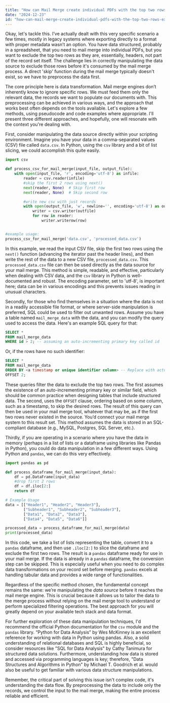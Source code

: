 ```yaml
---
title: "How can Mail Merge create individual PDFs with the top two rows excluded as headers?"
date: "2024-12-23"
id: "how-can-mail-merge-create-individual-pdfs-with-the-top-two-rows-excluded-as-headers"
---
```


Okay, let's tackle this. I’ve actually dealt with this very specific scenario a few times, mostly in legacy systems where exporting directly to a format with proper metadata wasn’t an option. You have data structured, probably in a spreadsheet, that you need to mail merge into individual PDFs, but you want to exclude the top two rows as they are, essentially, headers, not part of the record set itself. The challenge lies in correctly manipulating the data source to exclude those rows before it's consumed by the mail merge process. A direct 'skip' function during the mail merge typically doesn't exist, so we have to preprocess the data first.

The core principle here is data transformation. Mail merge engines don’t inherently know to ignore specific rows. We must feed them only the relevant data, the records we want to populate our documents with. This preprocessing can be achieved in various ways, and the approach that works best often depends on the tools available. Let's explore a few methods, using pseudocode and code examples where appropriate. I'll present three different approaches, and hopefully, one will resonate with the context you're dealing with.

First, consider manipulating the data source directly within your scripting environment. Imagine you have your data in a comma-separated values (CSV) file called `data.csv`. In Python, using the `csv` library and a bit of list slicing, we could accomplish this quite easily.

```python
import csv

def process_csv_for_mail_merge(input_file, output_file):
    with open(input_file, 'r', encoding='utf-8') as infile:
        reader = csv.reader(infile)
        #skip the first 2 rows using next()
        next(reader, None)  # Skip first row
        next(reader, None)  # Skip second row

        #write new csv with just records
        with open(output_file, 'w', newline='', encoding='utf-8') as outfile:
            writer = csv.writer(outfile)
            for row in reader:
                writer.writerow(row)


#example usage:
process_csv_for_mail_merge('data.csv', 'processed_data.csv')

```

In this example, we read the input CSV file, skip the first two rows using the `next()` function (advancing the iterator past the header lines), and then write the rest of the data to a new CSV file, `processed_data.csv`. This `processed_data.csv` file can then be used directly as the data source for your mail merge. This method is simple, readable, and effective, particularly when dealing with CSV data, and the `csv` library in Python is well-documented and robust. The encoding parameter, set to 'utf-8', is important here; data can be in various encodings and this prevents issues reading in unusual characters.

Secondly, for those who find themselves in a situation where the data is not in a readily accessible file format, or where server-side manipulation is preferred, SQL could be used to filter out unwanted rows. Assume you have a table named `mail_merge_data` with the data, and you can modify the query used to access the data. Here's an example SQL query for that:

```sql
SELECT *
FROM mail_merge_data
WHERE id > 2; -- assuming an auto-incrementing primary key called id
```

Or, if the rows have no such identifier:

```sql
SELECT *
FROM mail_merge_data
ORDER BY <a timestamp or unique identifier column> -- Replace with actual column
OFFSET 2;
```

These queries filter the data to exclude the top two rows. The first assumes the existence of an auto-incrementing primary key or similar field, which should be common practice when designing tables that include structured data. The second, uses the `OFFSET` clause, ordering based on some column, such as a timestamp, to skip the desired rows. The result of this query can then be used in your mail merge tool, whatever that may be, as if the first two rows never existed in the source. You’d connect your mail merge system to this result set. This method assumes the data is stored in an SQL-compliant database (e.g., MySQL, Postgres, SQL Server, etc.).

Thirdly, if you are operating in a scenario where you have the data in memory (perhaps in a list of lists or a dataframe using libraries like Pandas in Python), you could do data manipulation in a few different ways. Using Python and `pandas`, we can do this very effectively.

```python
import pandas as pd

def process_dataframe_for_mail_merge(input_data):
    df = pd.DataFrame(input_data)
    #drop first 2 rows
    df = df.iloc[2:]
    return df

# Example Usage
data = [["Header1", "Header2", "Header3"],
        ["Subheader1", "Subheader2", "Subheader3"],
        ["Data1", "Data2", "Data3"],
        ["Data4", "Data5", "Data6"]]

processed_data = process_dataframe_for_mail_merge(data)
print(processed_data)

```

In this code, we take a list of lists representing the table, convert it to a `pandas` dataframe, and then use `.iloc[2:]` to slice the dataframe and exclude the first two rows. The result is a `pandas` dataframe ready for use in your mail merge. If the data is already in a `pandas` dataframe, the conversion step can be skipped. This is especially useful when you need to do complex data transformations on your record set before merging. `pandas` excels at handling tabular data and provides a wide range of functionalities.

Regardless of the specific method chosen, the fundamental concept remains the same: we’re manipulating the *data source* before it reaches the mail merge engine. This is crucial because it allows us to tailor the data to the merge process without relying on the mail merge tool to understand or perform specialized filtering operations. The best approach for you will greatly depend on your available tech stack and data format.

For further exploration of these data manipulation techniques, I'd recommend the official Python documentation for the `csv` module and the `pandas` library. “Python for Data Analysis” by Wes McKinney is an excellent reference for working with data in Python using pandas. Also, a solid understanding of relational databases and SQL is highly beneficial, so consider resources like "SQL for Data Analysis" by Cathy Tanimura for structured data solutions. Furthermore, understanding how data is stored and accessed via programming languages is key; therefore, "Data Structures and Algorithms in Python" by Michael T. Goodrich et al. would also be useful to get familiar with various data structure manipulations.

Remember, the critical part of solving this issue isn't complex code, it's understanding the data flow. By preprocessing the data to include only the records, we control the input to the mail merge, making the entire process reliable and efficient.
